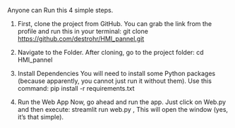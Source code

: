 Anyone can Run this 4 simple steps.

1. First, clone the project from GitHub. You can grab the link from the profile and run this in your terminal: git clone https://github.com/destrohr/HMI_pannel.git
   
2.  Navigate to the Folder. After cloning, go to the project folder: cd HMI_pannel

3. Install Dependencies
   You will need to install some Python packages (because apparently, you cannot just run it without them). Use this command: pip install -r requirements.txt
   
4. Run the Web App
   Now, go ahead and run the app. Just click on Web.py and then execute: streamlit run web.py , This will open the window (yes, it’s that simple).


